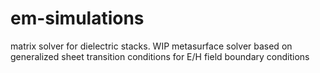 # em-simulations

matrix solver for dielectric stacks. WIP metasurface solver based on generalized sheet transition conditions for E/H field boundary conditions
